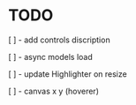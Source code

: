 # TODO
[ ] - add controls discription

[ ] - async models load

[ ] - update Highlighter on resize

[ ] - canvas x y (hoverer) 